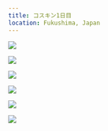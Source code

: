 ```yaml
---
title: コスキン1日目
location: Fukushima, Japan
---
```


![](https://photos.old.apkas.net/medium/202510/20251011-1R300627.webp)

![](https://photos.old.apkas.net/medium/202510/20251011-1R300631.webp)

![](https://photos.old.apkas.net/medium/202510/20251011-1R300637.webp)

![](https://photos.old.apkas.net/medium/202510/20251011-1R300650.webp)

![](https://photos.old.apkas.net/medium/202510/20251011-1R300659.webp)

![](https://photos.old.apkas.net/medium/202510/20251011-1R300671.webp)
